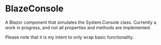 # BlazeConsole
A Blazor component that simulates the System.Console class.
Currently a work in progress, and not all properties and methods are implemented.

Please note that it is my intent to only wrap basic functionality.